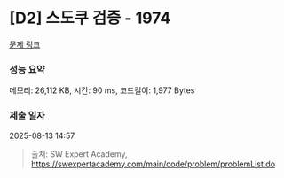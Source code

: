 # [D2] 스도쿠 검증 - 1974 

[문제 링크](https://swexpertacademy.com/main/code/problem/problemDetail.do?contestProbId=AV5Psz16AYEDFAUq) 

### 성능 요약

메모리: 26,112 KB, 시간: 90 ms, 코드길이: 1,977 Bytes

### 제출 일자

2025-08-13 14:57



> 출처: SW Expert Academy, https://swexpertacademy.com/main/code/problem/problemList.do
